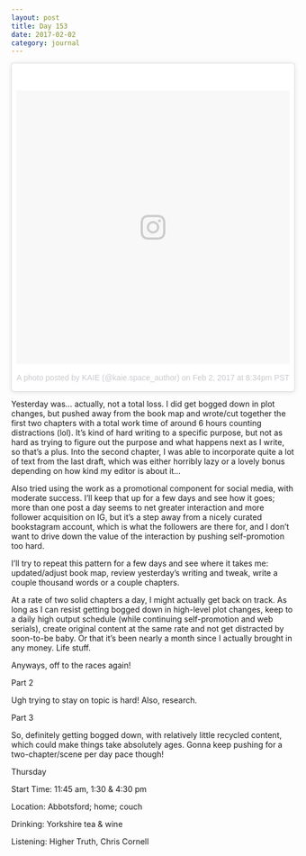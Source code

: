 ```yaml
---
layout: post
title: Day 153
date: 2017-02-02
category: journal
---
```


<blockquote class="instagram-media" data-instgrm-captioned data-instgrm-version="7" style=" background:#FFF; border:0; border-radius:3px; box-shadow:0 0 1px 0 rgba(0,0,0,0.5),0 1px 10px 0 rgba(0,0,0,0.15); margin: 1px; max-width:658px; padding:0; width:99.375%; width:-webkit-calc(100% - 2px); width:calc(100% - 2px);"><div style="padding:8px;"> <div style=" background:#F8F8F8; line-height:0; margin-top:40px; padding:50.0% 0; text-align:center; width:100%;"> <div style=" background:url(data:image/png;base64,iVBORw0KGgoAAAANSUhEUgAAACwAAAAsCAMAAAApWqozAAAABGdBTUEAALGPC/xhBQAAAAFzUkdCAK7OHOkAAAAMUExURczMzPf399fX1+bm5mzY9AMAAADiSURBVDjLvZXbEsMgCES5/P8/t9FuRVCRmU73JWlzosgSIIZURCjo/ad+EQJJB4Hv8BFt+IDpQoCx1wjOSBFhh2XssxEIYn3ulI/6MNReE07UIWJEv8UEOWDS88LY97kqyTliJKKtuYBbruAyVh5wOHiXmpi5we58Ek028czwyuQdLKPG1Bkb4NnM+VeAnfHqn1k4+GPT6uGQcvu2h2OVuIf/gWUFyy8OWEpdyZSa3aVCqpVoVvzZZ2VTnn2wU8qzVjDDetO90GSy9mVLqtgYSy231MxrY6I2gGqjrTY0L8fxCxfCBbhWrsYYAAAAAElFTkSuQmCC); display:block; height:44px; margin:0 auto -44px; position:relative; top:-22px; width:44px;"></div></div> <p style=" color:#c9c8cd; font-family:Arial,sans-serif; font-size:14px; line-height:17px; margin-bottom:0; margin-top:8px; overflow:hidden; padding:8px 0 7px; text-align:center; text-overflow:ellipsis; white-space:nowrap;">A photo posted by KAIE (@kaie.space_author) on <time style=" font-family:Arial,sans-serif; font-size:14px; line-height:17px;" datetime="2017-02-03T04:34:29+00:00">Feb 2, 2017 at 8:34pm PST</time></p></div></blockquote>
<script async defer src="//platform.instagram.com/en_US/embeds.js"></script>

Yesterday was… actually, not a total loss. I did get bogged down in plot changes, but pushed away from the book map and wrote/cut together the first two chapters with a total work time of around 6 hours counting distractions (lol). It’s kind of hard writing to a specific purpose, but not as hard as trying to figure out the purpose and what happens next as I write, so that’s a plus. Into the second chapter, I was able to incorporate quite a lot of text from the last draft, which was either horribly lazy or a lovely bonus depending on how kind my editor is about it…

Also tried using the work as a promotional component for social media, with moderate success. I’ll keep that up for a few days and see how it goes; more than one post a day seems to net greater interaction and more follower acquisition on IG, but it’s a step away from a nicely curated bookstagram account, which is what the followers are there for, and I don’t want to drive down the value of the interaction by pushing self-promotion too hard.

I’ll try to repeat this pattern for a few days and see where it takes me: updated/adjust book map, review yesterday’s writing and tweak, write a couple thousand words or a couple chapters.

At a rate of two solid chapters a day, I might actually get back on track. As long as I can resist getting bogged down in high-level plot changes, keep to a daily high output schedule (while continuing self-promotion and web serials), create original content at the same rate and not get distracted by soon-to-be baby. Or that it’s been nearly a month since I actually brought in any money. Life stuff.

Anyways, off to the races again!

Part 2

Ugh trying to stay on topic is hard! Also, research. 

Part 3

So, definitely getting bogged down, with relatively little recycled content, which could make things take absolutely ages. Gonna keep pushing for a two-chapter/scene per day pace though!

Thursday

Start Time: 11:45 am, 1:30 & 4:30 pm

Location: Abbotsford; home; couch

Drinking: Yorkshire tea & wine

Listening: Higher Truth, Chris Cornell
